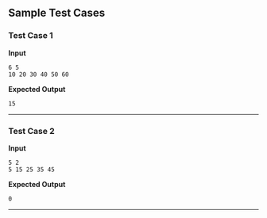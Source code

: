 ## Sample Test Cases

### Test Case 1
**Input**
```
6 5
10 20 30 40 50 60
```
**Expected Output**
```
15
```

---

### Test Case 2
**Input**
```
5 2
5 15 25 35 45
```
**Expected Output**
```
0
```

---